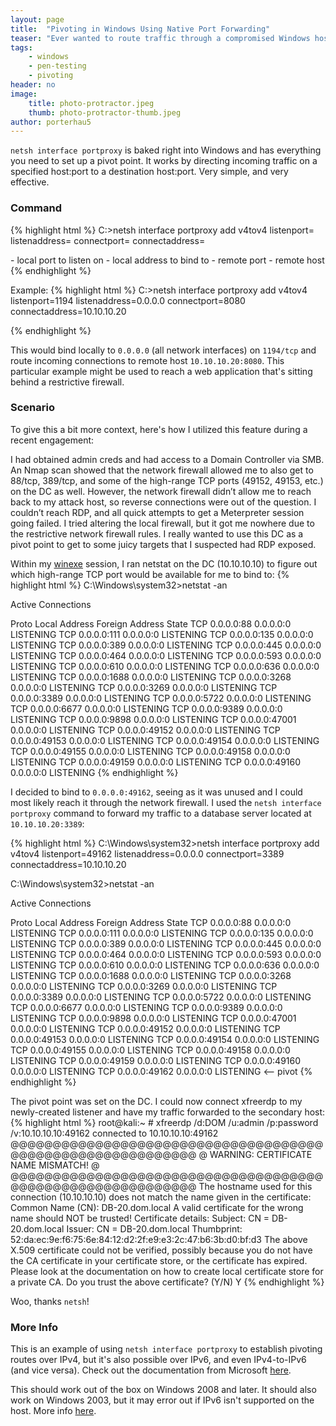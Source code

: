 ```yaml
---
layout: page
title:  "Pivoting in Windows Using Native Port Forwarding"
teaser: "Ever wanted to route traffic through a compromised Windows host without going through the hassle of setting up a Meterpreter session or uploading files which may get flagged by endpoint protection? Harness the power of netsh interface portproxy!"
tags:
    - windows
    - pen-testing
    - pivoting
header: no
image:
    title: photo-protractor.jpeg
    thumb: photo-protractor-thumb.jpeg
author: porterhau5
---
```

`netsh interface portproxy` is baked right into Windows and has everything you need to set up a pivot point. It works by directing incoming traffic on a specified host:port to a destination host:port. Very simple, and very effective.

### Command

{% highlight html %}
C:\>netsh interface portproxy add v4tov4 listenport=<lport>
listenaddress=<lhost> connectport=<rport> connectaddress=<rhost>

<lport> - local port to listen on
<lhost> - local address to bind to
<rport> - remote port
<rhost> - remote host
{% endhighlight %}

Example:
{% highlight html %}
C:\>netsh interface portproxy add v4tov4 listenport=1194
listenaddress=0.0.0.0 connectport=8080 connectaddress=10.10.10.20

{% endhighlight %}

This would bind locally to `0.0.0.0` (all network interfaces) on `1194/tcp` and route incoming connections to remote host `10.10.10.20:8080`. This particular example might be used to reach a web application that's sitting behind a restrictive firewall.

### Scenario

To give this a bit more context, here's how I utilized this feature during a recent engagement:

I had obtained admin creds and had access to a Domain Controller via SMB. An Nmap scan showed that the network firewall allowed me to also get to 88/tcp, 389/tcp, and some of the high-range TCP ports (49152, 49153, etc.) on the DC as well. However, the network firewall didn’t allow me to reach back to my attack host, so reverse connections were out of the question. I couldn’t reach RDP, and all quick attempts to get a Meterpreter session going failed. I tried altering the local firewall, but it got me nowhere due to the restrictive network firewall rules. I really wanted to use this DC as a pivot point to get to some juicy targets that I suspected had RDP exposed.

Within my <a href="https://sourceforge.net/projects/winexe/" target="_blank">winexe</a> session, I ran netstat on the DC (10.10.10.10) to figure out which high-range TCP port would be available for me to bind to:
{% highlight html %}
C:\Windows\system32>netstat -an

Active Connections

  Proto  Local Address        Foreign Address      State
  TCP    0.0.0.0:88           0.0.0.0:0            LISTENING
  TCP    0.0.0.0:111          0.0.0.0:0            LISTENING
  TCP    0.0.0.0:135          0.0.0.0:0            LISTENING
  TCP    0.0.0.0:389          0.0.0.0:0            LISTENING
  TCP    0.0.0.0:445          0.0.0.0:0            LISTENING
  TCP    0.0.0.0:464          0.0.0.0:0            LISTENING
  TCP    0.0.0.0:593          0.0.0.0:0            LISTENING
  TCP    0.0.0.0:610          0.0.0.0:0            LISTENING
  TCP    0.0.0.0:636          0.0.0.0:0            LISTENING
  TCP    0.0.0.0:1688         0.0.0.0:0            LISTENING
  TCP    0.0.0.0:3268         0.0.0.0:0            LISTENING
  TCP    0.0.0.0:3269         0.0.0.0:0            LISTENING
  TCP    0.0.0.0:3389         0.0.0.0:0            LISTENING
  TCP    0.0.0.0:5722         0.0.0.0:0            LISTENING
  TCP    0.0.0.0:6677         0.0.0.0:0            LISTENING
  TCP    0.0.0.0:9389         0.0.0.0:0            LISTENING
  TCP    0.0.0.0:9898         0.0.0.0:0            LISTENING
  TCP    0.0.0.0:47001        0.0.0.0:0            LISTENING
  TCP    0.0.0.0:49152        0.0.0.0:0            LISTENING
  TCP    0.0.0.0:49153        0.0.0.0:0            LISTENING
  TCP    0.0.0.0:49154        0.0.0.0:0            LISTENING
  TCP    0.0.0.0:49155        0.0.0.0:0            LISTENING
  TCP    0.0.0.0:49158        0.0.0.0:0            LISTENING
  TCP    0.0.0.0:49159        0.0.0.0:0            LISTENING
  TCP    0.0.0.0:49160        0.0.0.0:0            LISTENING
{% endhighlight %}

I decided to bind to `0.0.0.0:49162`, seeing as it was unused and I could most likely reach it through the network firewall. I used the `netsh interface portproxy` command to forward my traffic to a database server located at `10.10.10.20:3389`:

{% highlight html %}
C:\Windows\system32>netsh interface portproxy add v4tov4 listenport=49162
listenaddress=0.0.0.0 connectport=3389 connectaddress=10.10.10.20

C:\Windows\system32>netstat -an

Active Connections

  Proto  Local Address        Foreign Address      State
  TCP    0.0.0.0:88           0.0.0.0:0            LISTENING
  TCP    0.0.0.0:111          0.0.0.0:0            LISTENING
  TCP    0.0.0.0:135          0.0.0.0:0            LISTENING
  TCP    0.0.0.0:389          0.0.0.0:0            LISTENING
  TCP    0.0.0.0:445          0.0.0.0:0            LISTENING
  TCP    0.0.0.0:464          0.0.0.0:0            LISTENING
  TCP    0.0.0.0:593          0.0.0.0:0            LISTENING
  TCP    0.0.0.0:610          0.0.0.0:0            LISTENING
  TCP    0.0.0.0:636          0.0.0.0:0            LISTENING
  TCP    0.0.0.0:1688         0.0.0.0:0            LISTENING
  TCP    0.0.0.0:3268         0.0.0.0:0            LISTENING
  TCP    0.0.0.0:3269         0.0.0.0:0            LISTENING
  TCP    0.0.0.0:3389         0.0.0.0:0            LISTENING
  TCP    0.0.0.0:5722         0.0.0.0:0            LISTENING
  TCP    0.0.0.0:6677         0.0.0.0:0            LISTENING
  TCP    0.0.0.0:9389         0.0.0.0:0            LISTENING
  TCP    0.0.0.0:9898         0.0.0.0:0            LISTENING
  TCP    0.0.0.0:47001        0.0.0.0:0            LISTENING
  TCP    0.0.0.0:49152        0.0.0.0:0            LISTENING
  TCP    0.0.0.0:49153        0.0.0.0:0            LISTENING
  TCP    0.0.0.0:49154        0.0.0.0:0            LISTENING
  TCP    0.0.0.0:49155        0.0.0.0:0            LISTENING
  TCP    0.0.0.0:49158        0.0.0.0:0            LISTENING
  TCP    0.0.0.0:49159        0.0.0.0:0            LISTENING
  TCP    0.0.0.0:49160        0.0.0.0:0            LISTENING
  TCP    0.0.0.0:49162        0.0.0.0:0            LISTENING <-- pivot
{% endhighlight %}

The pivot point was set on the DC. I could now connect xfreerdp to my newly-created listener and have my traffic forwarded to the secondary host:
{% highlight html %}
root@kali:~ # xfreerdp /d:DOM /u:admin /p:password /v:10.10.10.10:49162
connected to 10.10.10.10:49162
@@@@@@@@@@@@@@@@@@@@@@@@@@@@@@@@@@@@@@@@@@@@@@@@@@@@@@@@@@@
@           WARNING: CERTIFICATE NAME MISMATCH!           @
@@@@@@@@@@@@@@@@@@@@@@@@@@@@@@@@@@@@@@@@@@@@@@@@@@@@@@@@@@@
The hostname used for this connection (10.10.10.10)
does not match the name given in the certificate:
Common Name (CN):
  DB-20.dom.local
A valid certificate for the wrong name should NOT be trusted!
Certificate details:
  Subject: CN = DB-20.dom.local
  Issuer: CN = DB-20.dom.local
  Thumbprint: 52:da:ec:9e:f6:75:6e:84:12:d2:2f:e9:e3:2c:47:b6:3b:d0:bf:d3
The above X.509 certificate could not be verified, possibly because
you do not have the CA certificate in your certificate store, or the
certificate has expired. Please look at the documentation on how to
create local certificate store for a private CA.
Do you trust the above certificate? (Y/N) Y
{% endhighlight %}

Woo, thanks `netsh`!

### More Info

This is an example of using `netsh interface portproxy` to establish pivoting routes over IPv4, but it's also possible over IPv6, and even IPv4-to-IPv6 (and vice versa). Check out the documentation from Microsoft <a href="https://technet.microsoft.com/en-us/library/cc731068%28v=ws.10%29.aspx" target="_blank">here</a>.

This should work out of the box on Windows 2008 and later. It should also work on Windows 2003, but it may error out if IPv6 isn't supported on the host. More info <a href="https://support.microsoft.com/en-us/kb/555744" target="_blank">here</a>.
